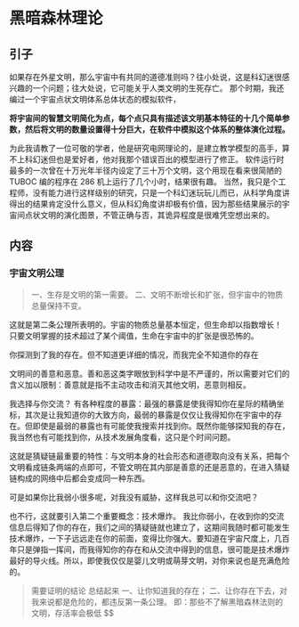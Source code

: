 # 黑暗森林理论

## 引子

如果存在外星文明，那么宇宙中有共同的道德准则吗？往小处说，这是科幻迷很感兴趣的一个问题；往大处说，它可能关乎人类文明的生死存亡。
那个时期，我还编过一个宇宙点状文明体系总体状态的模拟软件，

**将宇宙间的智慧文明简化为点，每个点只具有描述该文明基本特征的十几个简单参数，然后将文明的数量设置得十分巨大，在软件中模拟这个体系的整体演化过程。**

为此我请教了一位可敬的学者，他是研究电网理论的，是建立教学模型的高手，算不上科幻迷但也是爱好者，他对我那个错误百出的模型进行了修正。
软件运行时最多的一次曾在十万光年半径内设定了三十万个文明，这个用现在看来很简陋的 TUBOC 编的程序在 286 机上运行了几个小时，结果很有趣。
当然，我只是个工程师，没有能力进行这样级别的研究，只是一个科幻迷玩玩儿而已，从科学角度讲得出的结果肯定没什么意义，但从科幻角度讲却极有价值，因为那些结果展示的宇宙间点状文明的演化图景，不管正确与否，其诡异程度是很难凭空想出来的。

## 内容

### 宇宙文明公理

>一、生存是文明的第一需要。
>二、文明不断增长和扩张，但宇宙中的物质总量保持不变。

这就是第二条公理所表明的。宇宙的物质总量基本恒定，但生命却以指数增长！
只要文明掌握的技术超过了某个阈值，生命在宇宙中的扩张是很恐怖的。

你探测到了我的存在。但不知道更详细的情况，而我完全不知道你的存在

文明间的善意和恶意。善和恶这类字眼放到科学中是不严谨的，所以需要对它们的含义加以限制：善意就是指不主动攻击和消灭其他文明，恶意则相反。

我选择与你交流？
有各种程度的暴露：最强的暴露是使我得知你在星际的精确坐标，其次是让我知道你的大致方向，最弱的暴露是仅仅让我得知你在宇宙中的存在。但即使是最弱的暴露也有可能使我搜索并找到你。既然你能够探知我的存在，我当然也有可能找到你，从技术发展角度看，这只是个时间问题。

这就是猜疑链最重要的特性：与文明本身的社会形态和道德取向没有关系，把每个文明看成链条两端的点即可，不管文明在其内部是善意的还是恶意的，在进入猜疑链构成的网络中后都会变成同一种东西。

可是如果你比我弱小很多呢，对我没有威胁，这样我总可以和你交流吧？

也不行，这就要引入第二个重要概念：技术爆炸。
我比你弱小，在收到你的交流信息后得知了你的存在，我们之间的猜疑链就也建立了，这期间我随时都可能发生技术爆炸，一下子远远走在你的前面，变得比你强大。要知道在宇宙尺度上，几百年只是弹指一挥间，而我得知你的存在和从交流中得到的信息，很可能是技术爆炸最好的导火线。所以，即使我仅仅是婴儿文明或萌芽文明，对你来说也是充满危险的。

> 需要证明的结论
总结起来
一、让你知道我的存在；
二、让你存在下去，对我来说都是危险的，都违反第一条公理。
> 即：那些不了解黑暗森林法则的文明，存活率会极低
 $$

